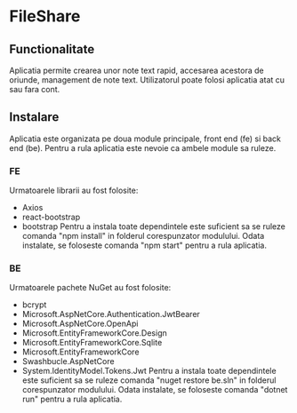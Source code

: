 # FileShare
## Functionalitate
Aplicatia permite crearea unor note text rapid, accesarea acestora de oriunde, management de note text. 
Utilizatorul poate folosi aplicatia atat cu sau fara cont. 

## Instalare
Aplicatia este organizata pe doua module principale, front end (fe) si back end (be).
Pentru a rula aplicatia este nevoie ca ambele module sa ruleze. 

### FE
Urmatoarele librarii au fost folosite:
- Axios
- react-bootstrap
- bootstrap
Pentru a instala toate dependintele este suficient sa se ruleze comanda "npm install" in folderul corespunzator modulului. 
Odata instalate, se foloseste comanda "npm start" pentru a rula aplicatia. 

### BE
Urmatoarele pachete NuGet au fost folosite:
- bcrypt
- Microsoft.AspNetCore.Authentication.JwtBearer
- Microsoft.AspNetCore.OpenApi
- Microsoft.EntityFrameworkCore.Design
- Microsoft.EntityFrameworkCore.Sqlite
- Microsoft.EntityFrameworkCore
- Swashbucle.AspNetCore
- System.IdentityModel.Tokens.Jwt
Pentru a instala toate dependintele este suficient sa se ruleze comanda "nuget restore be.sln" in folderul corespunzator modulului. 
Odata instalate, se foloseste comanda "dotnet run" pentru a rula aplicatia. 